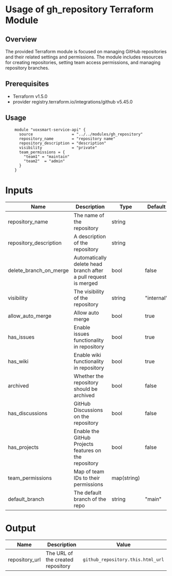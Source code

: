 # Usage of gh_repository Terraform Module

## Overview
The provided Terraform module is focused on managing GitHub repositories and their related settings and permissions. The module includes resources for creating repositories, setting team access permissions, and managing repository branches.

## Prerequisites
- Terraform v1.5.0
- provider registry.terraform.io/integrations/github v5.45.0

## Usage
```hcl
    module "voxsmart-service-api" {
      source                 = "../../modules/gh_repository"
      repository_name        = "repository name"
      repository_description = "description"
      visibility             = "private"
      team_permissions = {
        "team1" = "maintain"
        "team2"  = "admin"
      }
    }
 ```

 # Inputs

| Name                    | Description                                                  | Type      | Default    | Required |
|-------------------------|--------------------------------------------------------------|-----------|------------|----------|
| repository_name         | The name of the repository                                   | string    |            | yes      |
| repository_description  | A description of the repository                              | string    |            | yes      |
| delete_branch_on_merge  | Automatically delete head branch after a pull request is merged | bool   | false      | no       |
| visibility              | The visibility of the repository                             | string    | "internal" | no       |
| allow_auto_merge        | Allow auto merge                                             | bool      | true       | no       |
| has_issues              | Enable issues functionality in repository                    | bool      | true       | no       |
| has_wiki                | Enable wiki functionality in repository                      | bool      | true       | no       |
| archived                | Whether the repository should be archived                    | bool      | false      | no       |
| has_discussions         | GitHub Discussions on the repository                         | bool      | false      | no       |
| has_projects            | Enable the GitHub Projects features on the repository        | bool      | false      | no       |
| team_permissions        | Map of team IDs to their permissions                         | map(string)|           | yes      |
| default_branch          | The default branch of the repo                               | string    | "main"     | no       |

   
# Output

| Name    | Description                        | Value                |
|---------|------------------------------------|----------------------|
| repository_url | The URL of the created repository  | `github_repository.this.html_url`|
